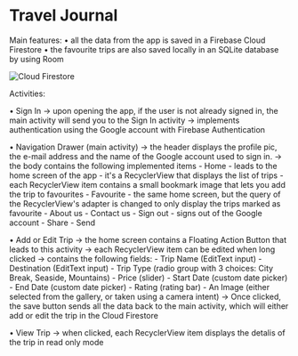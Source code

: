 # Travel Journal

Main features:
• all the data from the app is saved in a Firebase Cloud Firestore
• the favourite trips are also saved locally in an SQLite database by using Room

![Cloud Firestore](https://lh3.googleusercontent.com/eRwlHtZW-jB7zj9ixyhQaCKYGjFVsqENYC4sGFgMdLNM3pXvePfEsG8wN3n1Dwjc8Dq6g77Y-J56mxnvS-DPOJeuFs2_ZZeJuXDaELy_AeN2FtKXp5Yue8GBKVYFoL1LtupwOlu1zNQ_y3ovLvUd2fwKNsWCuIvWbKJ4WC5CwhbKNX45B5-6c6Ao-Dlu58plwHiL7EtixxzZDJ4hXwoMxkgSrkRTvYH5RJHhSHkKdX65LpsGWdVT_i_9yg9hb_zjqkvRHL9isiJjf8zoYYfM63xMcT7bRK7LvjpRL6y6rrPc0eXk3_g5JD3-1vKuwH1CHnRKX7SPayMMpLu2GY2bLECb262EHCP8cvc1M3ecqWtRoePY02zt7k69PSU37ck4eWMoOEfgbLcYZtA_9W1brJqA6F_sTZyI2But2gucLc149oBKp2PS_0hyuyz-I4o20qwfd-4ClKqvXBmto07k5tEhENi-9y2M5nTsbq_Icth7r7x_ZqI6OsA77lCkkfhn9DGn9SNbv8mX8OqF_uG5D1Upqyv1EK_jAXXYV45yDCjZ6JclMKdvYBdqlmzfmzjo-q5wPtmDYw6S7gVJJ9gL495_unzdJ0u4NBp1Bxu343U-RNbrCI9YG38mSDF4VgkeJ0Sn2ipHcmR6uxrX_8j-3kiNTWddwmY=w1530-h735-no)

Activities: 

 • Sign In
  -> upon opening the app, if the user is not already signed in, the main activity will send you to the Sign In activity
  -> implements authentication using the Google account with Firebase Authentication
  
• Navigation Drawer (main activity)
  -> the header displays the profile pic, the e-mail address and the name of the Google account used to sign in.
  -> the body contains the following implemented items
    - Home - leads to the home screen of the app
           - it's a RecyclerView that displays the list of trips
           - each RecyclerView item contains a small bookmark image that lets you add the trip to favourites
    - Favourite - the same home screen, but the query of the RecyclerView's adapter is changed to only display the trips marked as favourite
    - About us
    - Contact us
    - Sign out - signs out of the Google account
    - Share
    - Send
    
• Add or Edit Trip
  -> the home screen contains a Floating Action Button that leads to this activity
  -> each RecyclerView item can be edited when long clicked
  -> contains the following fields:
    - Trip Name (EditText input)
    - Destination (EditText input)
    - Trip Type (radio group with 3 choices: City Break, Seaside, Mountains)
    - Price (slider)
    - Start Date (custom date picker)
    - End Date (custom date picker)
    - Rating (rating bar)
    - An Image (either selected from the gallery, or taken using a camera intent)
  -> Once clicked, the save button sends all the data back to the main activity, which will either add or edit the trip in the Cloud Firestore
 
 • View Trip
  -> when clicked, each RecyclerView item displays the detalis of the trip in read only mode
